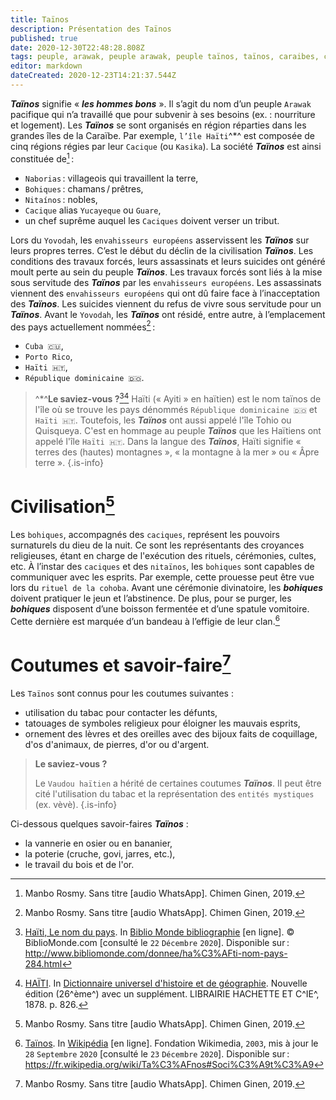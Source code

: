 ```yaml
---
title: Taïnos
description: Présentation des Taïnos
published: true
date: 2020-12-30T22:48:28.808Z
tags: peuple, arawak, peuple arawak, peuple taïnos, taïnos, caraibes, cacique
editor: markdown
dateCreated: 2020-12-23T14:21:37.544Z
---
```


***Taïnos*** signifie « ***les hommes bons*** ». Il s’agit du nom d’un peuple `Arawak` pacifique qui n’a travaillé que pour subvenir à ses besoins (ex. : nourriture et logement). Les ***Taïnos*** se sont organisés en région réparties dans les grandes îles de la Caraïbe. Par exemple, `l’île Haïti`^*^ est composée de cinq régions régies par leur `Cacique` (ou `Kasika`). La société ***Taïnos*** est ainsi constituée de[^1] :

* `Naborias` : villageois qui travaillent la terre,
* `Bohiques` : chamans / prêtres,
* `Nitaínos` : nobles,
* `Cacique` alias `Yucayeque` ou `Guare`,
* un chef suprême auquel les `Caciques` doivent verser un tribut.

Lors du `Yovodah`, les `envahisseurs européens` asservissent les ***Taïnos*** sur leurs propres terres. C’est le début du déclin de la civilisation ***Taïnos***. Les conditions des travaux forcés, leurs assassinats et leurs suicides ont généré moult perte au sein du peuple ***Taïnos***. Les travaux forcés sont liés à la mise sous servitude des ***Taïnos*** par les `envahisseurs européens`. Les assassinats viennent des `envahisseurs européens` qui ont dû faire face à l’inacceptation des ***Taïnos***. Les suicides viennent du refus de vivre sous servitude pour un ***Taïnos***.
Avant le `Yovodah`, les ***Taïnos*** ont résidé, entre autre, à l’emplacement des pays actuellement nommées[^1] :

* `Cuba 🇨🇺`,
* `Porto Rico`,
* `Haïti 🇭🇹`,
* `République dominicaine 🇩🇴`.

> ^*^**Le saviez-vous ?**[^10][^2]
> Haïti (« Ayiti » en haïtien) est le nom taïnos de l'île où se trouve les pays dénommés `République dominicaine 🇩🇴` et `Haïti 🇭🇹`. Toutefois, les ***Taïnos*** ont aussi appelé l'île Tohio ou Quisqueya.
> C'est en hommage au peuple ***Taïnos*** que les Haïtiens ont appelé l'île `Haïti 🇭🇹`.
> Dans la langue des ***Taïnos***, Haïti signifie « terres des (hautes) montagnes », « la montagne à la mer » ou « Âpre terre ».
>{.is-info}

# Civilisation[^1]

Les `bohiques`, accompagnés des `caciques`, représent les pouvoirs surnaturels du dieu de la nuit. Ce sont les représentants des croyances religieuses, étant en charge de l'exécution des rituels, cérémonies, cultes, etc. À l’instar des `caciques` et des `nitaïnos`, les `bohiques` sont capables de communiquer avec les esprits. Par exemple, cette prouesse peut être vue lors du `rituel de la cohoba`.
Avant une cérémonie divinatoire, les ***bohiques*** doivent pratiquer le jeun et l’abstinence. De plus, pour se purger, les ***bohiques*** disposent d’une boisson fermentée et d’une spatule vomitoire. Cette dernière est marquée d’un bandeau à l’effigie de leur clan.[^3]

# Coutumes et savoir-faire[^1]

Les `Taïnos` sont connus pour les coutumes suivantes :

* utilisation du tabac pour contacter les défunts,
* tatouages de symboles religieux pour éloigner les mauvais esprits,
* ornement des lèvres et des oreilles avec des bijoux faits de coquillage, d'os d'animaux, de pierres, d'or ou d'argent.

> **Le saviez-vous ?**
>
> Le `Vaudou haïtien` a hérité de certaines coutumes ***Taïnos***. Il peut être cité l'utilisation du tabac et la représentation des `entités mystiques` (ex. vèvè).
{.is-info}

Ci-dessous quelques savoir-faires ***Taïnos*** :
* la vannerie en osier ou en bananier,
* la poterie (cruche, govi, jarres, etc.),
* le travail du bois et de l'or.

[^1]: Manbo Rosmy. Sans titre [audio WhatsApp]. Chimen Ginen, 2019.

[^2]: [HAÏTI](https://gallica.bnf.fr/ark:/12148/bpt6k4849m/f834.item.r=Dictionnaire%20universel%20d'histoire%20et%20de%20g%C3%A9ographie). In [Dictionnaire universel d'histoire et de géographie](https://gallica.bnf.fr/ark:/12148/bpt6k4849m/f3.item.r=Dictionnaire%20universel%20d'histoire%20et%20de%20g%C3%A9ographie). Nouvelle édition (26^ème^) avec un supplément. LIBRAIRIE HACHETTE ET C^IE^, 1878. p. 826.

[^3]: [Taïnos](https://fr.wikipedia.org/wiki/Ta%C3%AFnos#Soci%C3%A9t%C3%A9). In [Wikipédia](https://wikipedia.org) [en ligne]. Fondation Wikimedia, `2003`, mis à jour le `28` `Septembre` `2020` [consulté le `23` `Décembre` `2020`]. Disponible sur : https://fr.wikipedia.org/wiki/Ta%C3%AFnos#Soci%C3%A9t%C3%A9

[^10]: [ Haïti, Le nom du pays](http://www.bibliomonde.com/donnee/ha%C3%AFti-nom-pays-284.html). In [Biblio Monde bibliographie](http://www.bibliomonde.com) [en ligne]. © BiblioMonde.com [consulté le `22` `Décembre` `2020`]. Disponible sur : http://www.bibliomonde.com/donnee/ha%C3%AFti-nom-pays-284.html